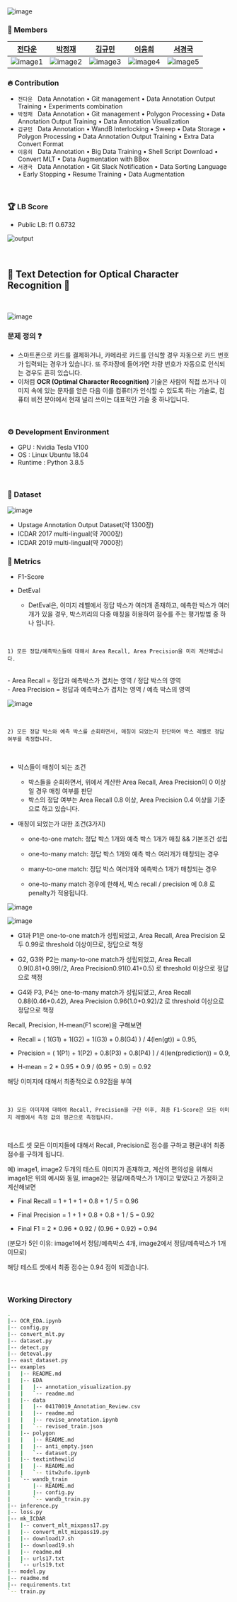 

</br>

![image](https://user-images.githubusercontent.com/82289435/161487725-cb433d95-1c59-47eb-b305-218a8c42ea46.png)

### 🚢 Members

[전다운](https://github.com/updaun)|[박정재](https://github.com/jeongjae96)|[김규민](https://github.com/km9mn)|[이융희](https://github.com/yoonghee)|[서경국](https://github.com/tjrudrnr2)|
:-:|:-:|:-:|:-:|:-:|
![image1][image1]|![image2][image2]|![image3][image3]|![image4][image4]|![image5][image5]|

[image1]: https://user-images.githubusercontent.com/82289435/161474965-fde57430-c7d8-4a8b-b042-a60e553cfb4e.png
[image2]: https://user-images.githubusercontent.com/82289435/161475112-33b5e095-c2f1-4ed8-90cb-c3ae9f6296ba.png
[image3]: https://user-images.githubusercontent.com/82289435/161475194-7b2f9f11-98fa-4c10-b3fa-ef986e8775d5.png
[image4]: https://user-images.githubusercontent.com/82289435/161475112-33b5e095-c2f1-4ed8-90cb-c3ae9f6296ba.png
[image5]: https://user-images.githubusercontent.com/82289435/161475256-bc796065-f8f8-4bdc-9d43-05b684a73d7d.png



### 🔥 Contribution  
- `전다운` &nbsp; Data Annotation • Git management • Data Annotation Output Training • Experiments combination 
- `박정재` &nbsp; Data Annotation • Git management • Polygon Processing • Data Annotation Output Training • Data Annotation Visualization 
- `김규민` &nbsp; Data Annotation • WandB Interlocking • Sweep • Data Storage • Polygon Processing • Data Annotation Output Training • Extra Data Convert Format
- `이융희` &nbsp; Data Annotation • Big Data Training • Shell Script Download • Convert MLT • Data Augmentation with BBox
- `서경국` &nbsp; Data Annotation • Git Slack Notification • Data Sorting Language • Early Stopping • Resume Training • Data Augmentation

</br>

### 🏆 LB Score

- Public LB: f1 0.6732 

![output](https://user-images.githubusercontent.com/82289435/164367324-781a010b-ecf2-4393-a675-ca71bae4c0e2.png)

</br>

## 🔎 Text Detection for Optical Character Recognition 📑

</br>

![image](https://user-images.githubusercontent.com/82289435/164364294-f0065a31-52b1-46ca-8e65-af3874b247a6.png)

### 문제 정의 ❓

- 스마트폰으로 카드를 결제하거나, 카메라로 카드를 인식할 경우 자동으로 카드 번호가 입력되는 경우가 있습니다. 또 주차장에 들어가면 차량 번호가 자동으로 인식되는 경우도 흔히 있습니다.
- 이처럼 **OCR (Optimal Character Recognition)** 기술은 사람이 직접 쓰거나 이미지 속에 있는 문자를 얻은 다음 이를 컴퓨터가 인식할 수 있도록 하는 기술로, 컴퓨터 비전 분야에서 현재 널리 쓰이는 대표적인 기술 중 하나입니다.

</br>


### ⚙ Development Environment
- GPU : Nvidia Tesla V100
- OS : Linux Ubuntu 18.04
- Runtime : Python 3.8.5


</br>

### 💾 Dataset
![image](https://user-images.githubusercontent.com/82289435/164365009-99d65142-95e9-4cac-8f46-02072d26ecb0.png)

- Upstage Annotation Output Dataset(약 1300장)
- ICDAR 2017 multi-lingual(약 7000장)
- ICDAR 2019 multi-lingual(약 7000장)


### 📐 Metrics

- F1-Score

- DetEval

    - DetEval은, 이미지 레벨에서 정답 박스가 여러개 존재하고, 예측한 박스가 여러개가 있을 경우, 박스끼리의 다중 매칭을 허용하여 점수를 주는 평가방법 중 하나 입니다.

</br>

    1) 모든 정답/예측박스들에 대해서 Area Recall, Area Precision을 미리 계산해냅니다.

</br>
    - Area Recall = 정답과 예측박스가 겹치는 영역 / 정답 박스의 영역
</br>
    - Area Precision = 정답과 예측박스가 겹치는 영역 / 예측 박스의 영역

</br>

![image](https://user-images.githubusercontent.com/82289435/164357414-8b681c29-0026-44ae-9782-9987de160926.png)


</br>

    2) 모든 정답 박스와 예측 박스를 순회하면서, 매칭이 되었는지 판단하여 박스 레벨로 정답 여부를 측정합니다.

</br>



- 박스들이 매칭이 되는 조건
    - 박스들을 순회하면서, 위에서 계산한 Area Recall, Area Precision이 0 이상일 경우 매칭 여부를 판단
    - 박스의 정답 여부는 Area Recall 0.8 이상, Area Precision 0.4 이상을 기준으로 하고 있습니다.

- 매칭이 되었는가 대한 조건(3가지)

    - one-to-one match: 정답 박스 1개와 예측 박스 1개가 매칭 && 기본조건 성립

    - one-to-many match: 정답 박스 1개와 예측 박스 여러개가 매칭되는 경우

    - many-to-one match: 정답 박스 여러개와 예측박스 1개가 매칭되는 경우

    - one-to-many match 경우에 한해서, 박스 recall / precision 에 0.8 로 penalty가 적용됩니다.

![image](https://user-images.githubusercontent.com/82289435/164357662-e96c7125-c39c-4784-a931-9738fa46358d.png)


![image](https://user-images.githubusercontent.com/82289435/164358796-dda1bf36-11ff-45d9-af27-433207356cb3.png)


- G1과 P1은 one-to-one match가 성립되었고, Area Recall, Area Precision 모두 0.99로 threshold 이상이므로, 정답으로 책정

- G2, G3와 P2는 many-to-one match가 성립되었고, Area Recall 0.9(0.81+0.99)/2, Area Precision0.91(0.41+0.5) 로 threshold 이상으로 정답으로 책정

- G4와 P3, P4는 one-to-many match가 성립되었고, Area Recall 0.88(0.46+0.42), Area Precision 0.96(1.0+0.92)/2 로 threshold 이상으로 정답으로 책정



Recall, Precision, H-mean(F1 score)을 구해보면

- Recall = ( 1(G1) + 1(G2) + 1(G3) + 0.8(G4) ) / 4(len(gt)) = 0.95,

- Precision = ( 1(P1) + 1(P2) + 0.8(P3) + 0.8(P4) ) / 4(len(prediction)) = 0.9,

- H-mean = 2 * 0.95 * 0.9 / (0.95 + 0.9) = 0.92

해당 이미지에 대해서 최종적으로 0.92점을 부여

</br>

    3) 모든 이미지에 대하여 Recall, Precision을 구한 이후, 최종 F1-Score은 모든 이미지 레벨에서 측정 값의 평균으로 측정됩니다.

</br>

테스트 셋 모든 이미지들에 대해서 Recall, Precision로 점수를 구하고 평균내어 최종 점수를 구하게 됩니다.

예) image1, image2 두개의 테스트 이미지가 존재하고, 계산의 편의성을 위해서 image1은 위의 예시와 동일, image2는 정답/예측박스가 1개이고 맞았다고 가정하고 계산해보면

- Final Recall = 1 + 1 + 1 + 0.8 + 1 / 5 = 0.96

- Final Precision = 1 + 1 + 0.8 + 0.8 + 1 / 5 = 0.92

- Final F1 = 2 * 0.96 * 0.92 / (0.96 + 0.92) = 0.94

(분모가 5인 이유: image1에서 정답/예측박스 4개, image2에서 정답/예측박스가 1개이므로)

해당 테스트 셋에서 최종 점수는 0.94 점이 되겠습니다.

</br>



### Working Directory
```sh
.
|-- OCR_EDA.ipynb
|-- config.py
|-- convert_mlt.py
|-- dataset.py
|-- detect.py
|-- deteval.py
|-- east_dataset.py
|-- examples
|   |-- README.md
|   |-- EDA
|   |   |-- annotation_visualization.py
|   |   `-- readme.md
|   |-- data
|   |   |-- 04170019_Annotation_Review.csv
|   |   |-- readme.md
|   |   |-- revise_annotation.ipynb
|   |   `-- revised_train.json
|   |-- polygon
|   |   |-- README.md
|   |   |-- anti_empty.json
|   |   `-- dataset.py
|   |-- textinthewild
|   |   |-- README.md
|   |   `-- titw2ufo.ipynb
|   `-- wandb_train
|       |-- README.md
|       |-- config.py
|       `-- wandb_train.py
|-- inference.py
|-- loss.py
|-- mk_ICDAR
|   |-- convert_mlt_mixpass17.py
|   |-- convert_mlt_mixpass19.py
|   |-- download17.sh
|   |-- download19.sh
|   |-- readme.md
|   |-- urls17.txt
|   `-- urls19.txt
|-- model.py
|-- readme.md
|-- requirements.txt
`-- train.py
```

<!-- ### 📢 Presentation -->
